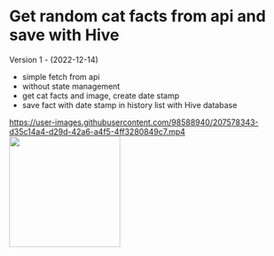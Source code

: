 # Get random cat facts from api and save with Hive

Version 1 - (2022-12-14)
- simple fetch from api
- without state management
- get cat facts and image, create date stamp
- save fact with date stamp in history list with Hive database


https://user-images.githubusercontent.com/98588940/207578343-d35c14a4-d29d-42a6-a4f5-4ff3280849c7.mp4
<img src="https://user-images.githubusercontent.com/98588940/207578343-d35c14a4-d29d-42a6-a4f5-4ff3280849c7.mp4" width="200">

